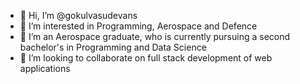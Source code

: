 - 👋 Hi, I’m @gokulvasudevans
- 👀 I’m interested in Programming, Aerospace and Defence
- 🌱 I’m an Aerospace graduate, who is currently pursuing a second bachelor's in Programming and Data Science
- 💞️ I’m looking to collaborate on full stack development of web applications

<!---
gokulvasudevans/gokulvasudevans is a ✨ special ✨ repository because its `README.md` (this file) appears on your GitHub profile.
You can click the Preview link to take a look at your changes.
--->
